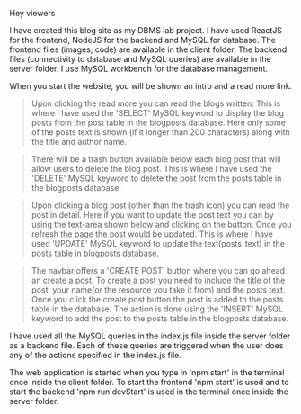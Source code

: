 Hey viewers

I have created this blog site as my DBMS lab project. I have used ReactJS for the frontend, NodeJS for the backend and MySQL for database. The frontend files (images, code) are available in the client folder. The backend files (connectivity to database and MySQL queries) are available in the server folder. I use MySQL workbench for the database management. 

When you start the website, you will be shown an intro and a read more link. 
  > Upon clicking the read more you can read the blogs written. This is where I have used the 'SELECT' MySQL keyword to display the blog posts from the post table in the blogposts database. Here only some of the posts text is shown (if it longer than 200 characters) along with the title and author name. 
 
  > There will be a trash button available below each blog post that will allow users to delete the blog post. This is where I have used the 'DELETE' MySQL keyword to delete the post from the posts table in the blogposts database.
  
  > Upon clicking a blog post (other than the trash icon) you can read the post in detail. Here if you want to update the post text you can by using the text-area shown below and clicking on the button. Once you refresh the page the post would be updated. This is where I have used 'UPDATE' MySQL keyword to update the text(posts_text) in the posts table in blogposts database.
  
  > The navbar offers a 'CREATE POST' button where you can go ahead an create a post. To create a post you need to include the title of the post, your name(or the resource you take it from) and the posts text. Once you click the create post button the post is added to the posts table in the database. The action is done using the 'INSERT' MySQL keyword to add the post to the posts table in the blogposts database.

  I have used all the MySQL queries in the index.js file inside the server folder as a backend file. Each of these queries are triggered when the user does any of the actions specified in the index.js file.
  
The web application is started when you type in 'npm start' in the terminal once inside the client folder. To start the frontend 'npm start' is used and to start the backend 'npm run devStart' is used in the terminal once inside the server folder.
